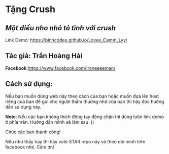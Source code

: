 # Tặng Crush
## _Một điều nho nhỏ tỏ tình với crush_
Link Demo: https://binncodee.github.io/Lovee_Camm_Lyy/

## Tác giả: Trần Hoàng Hải

**Facebook**:https://www.facebook.com/Iraneeeeman/</a>

## Cách sử dụng:

Nếu bạn muốn dùng web này theo cách của bạn hoặc muốn đưa lên host riêng của bạn để gửi cho người thầm thương nhớ của bạn thì hãy đọc hướng dẫn sử dụng này.

**Note**: Nếu các bạn không thích động tay động chân thì dùng luôn link demo ở phía trên.
Hướng dẫn mình sẽ làm sau :))

Chúc các bạn thành công!

Nếu như thấy hay thì hãy vote STAR repo này và theo dõi mình trên facebook nhé. Cảm ơn!
